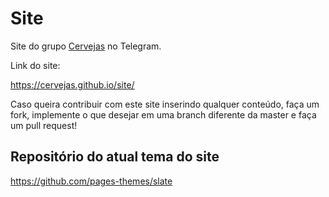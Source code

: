 # Site

Site do grupo [Cervejas](https://t.me/Cervejas) no Telegram.

Link do site:

https://cervejas.github.io/site/

Caso queira contribuir com este site inserindo qualquer conteúdo, faça um fork, implemente o que desejar em uma branch diferente da master e faça um pull request!

## Repositório do atual tema do site

https://github.com/pages-themes/slate
